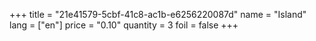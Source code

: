 +++
title = "21e41579-5cbf-41c8-ac1b-e6256220087d"
name = "Island"
lang = ["en"]
price = "0.10"
quantity = 3
foil = false
+++
